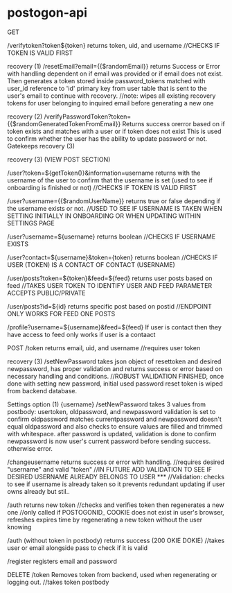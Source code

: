 # postogon-api
GET

/verifytoken?token${token} 
returns token, uid, and username
//CHECKS IF TOKEN IS VALID FIRST

recovery (1)
/resetEmail?email={{$randomEmail}}
returns Success or Error with handling dependent on if email was provided or if email does not exist.
Then generates a token stored inside password_tokens matched with user_id reference to 'id' primary key from user table that is sent to the user's email to continue with recovery.
//note: wipes all existing recovery tokens for user belonging to inquired email before generating a new one

recovery (2)
/verifyPasswordToken?token={{$randomGeneratedTokenFromEmail}}
Returns success orerror based on if token exists and matches with a user or if token does not exist
This is used to confirm whether the user has the ability to update password or not. Gatekeeps recovery (3)

recovery (3)
(VIEW POST SECTION)

/user?token=${getToken()}&information=username
returns with the username of the user to confirm that the username is set (used to see if onboarding is finished or not)
//CHECKS IF TOKEN IS VALID FIRST

/user?username={{$randomUserName}}
returns true or false depending if the username exists or not.
//USED TO SEE IF USERNAME IS TAKEN WHEN SETTING INITIALLY IN ONBOARDING OR WHEN UPDATING WITHIN SETTINGS PAGE

/user?username=${username}
returns boolean
//CHECKS IF USERNAME EXISTS

/user?contact=${username}&token={token}
returns boolean
//CHECKS IF USER (TOKEN) IS A CONTACT OF CONTACT (USERNAME)

/user/posts?token=${token}&feed=${feed}
returns user posts based on feed
//TAKES USER TOKEN TO IDENTIFY USER AND FEED PARAMETER ACCEPTS PUBLIC/PRIVATE

/user/posts?id=${id}
returns specific post based on postid
//ENDPOINT ONLY WORKS FOR FEED ONE POSTS

/profile?username=${username}&feed=${feed}
If user is contact then they have access to feed only works if user is a contaact

POST
/token
returns email, uid, and username
//requires user token

recovery (3)
/setNewPassword
takes json object of resettoken and desired newpassword, has proper validation and returns success or error based on necessary handling and conditions.
//ROBUST VALIDATION FINISHED, once done with setting new password, initial used password reset token is wiped from backend database.

Settings option (1) {username}
/setNewPassword
takes 3 values from postbody: usertoken, oldpassword, and newpassword
validation is set to confirm oldpassword matches currentpassword and newpassword doesn't equal oldpassword and also checks to ensure values are filled and trimmed with whitespace. after password is updated, validation is done to confirm newpassword is now user's current password before sending success. otherwise error.

/changeusername
returns success or error with handling.
//requires desired "username" and valid "token"
//IN FUTURE ADD VALIDATION TO SEE IF DESIRED USERNAME ALREADY BELONGS TO USER ***
//Validation: checks to see if username is already taken so it prevents redundant updating if user owns already but stil..

/auth
returns new token
//checks and verifies token then regenerates a new one 
//only called if POSTOGONID_ COOKIE does not exist in user's browser, refreshes expires time by regenerating a new token without the user knowing

/auth (without token in postbody)
returns success (200 OKIE DOKIE)
//takes user or email alongside pass to check if it is valid

/register
registers email and password

DELETE
/token
Removes token from backend, used when regenerating or logging out.
//takes token postbody

